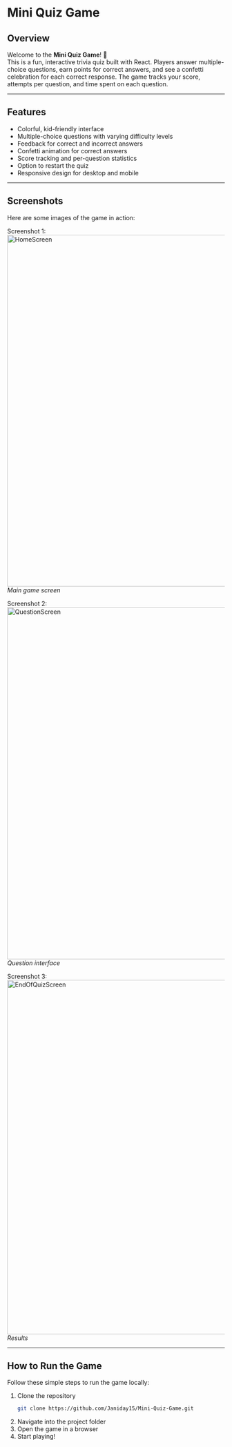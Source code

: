 # Mini Quiz Game

## Overview
Welcome to the **Mini Quiz Game**! 🎉  
This is a fun, interactive trivia quiz built with React. Players answer multiple-choice questions, earn points for correct answers, and see a confetti celebration for each correct response. The game tracks your score, attempts per question, and time spent on each question.

---

## Features
- Colorful, kid-friendly interface
- Multiple-choice questions with varying difficulty levels
- Feedback for correct and incorrect answers
- Confetti animation for correct answers
- Score tracking and per-question statistics
- Option to restart the quiz
- Responsive design for desktop and mobile
---

## Screenshots
Here are some images of the game in action:

Screenshot 1: <img width="1440" height="815" alt="HomeScreen" src="https://github.com/user-attachments/assets/d815dabe-c657-4922-9d1c-5a93225ffd90" />
*Main game screen*

Screenshot 2: <img width="1431" height="816" alt="QuestionScreen" src="https://github.com/user-attachments/assets/5408b8e8-386b-4f2a-84d8-7082e902cbf9" />
*Question interface*

Screenshot 3: <img width="1438" height="821" alt="EndOfQuizScreen" src="https://github.com/user-attachments/assets/7b74ef6a-4c46-4641-b938-95769f43d5d5" />
*Results*

---

## How to Run the Game
Follow these simple steps to run the game locally:

1. Clone the repository  
   ```bash
   git clone https://github.com/Janiday15/Mini-Quiz-Game.git
2. Navigate into the project folder
3. Open the game in a browser
4. Start playing!
